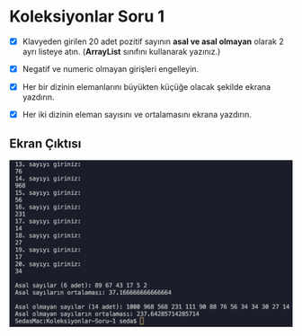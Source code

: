 # Koleksiyonlar Soru 1

- [x] Klavyeden girilen 20 adet pozitif sayının **asal ve asal olmayan**
      olarak 2 ayrı listeye atın. (**ArrayList** sınıfını kullanarak yazınız.)

- [x] Negatif ve numeric olmayan girişleri engelleyin.
- [x] Her bir dizinin elemanlarını büyükten küçüğe olacak şekilde ekrana yazdırın.
- [x] Her iki dizinin eleman sayısını ve ortalamasını ekrana yazdırın.

## Ekran Çıktısı

![ss](./output.png)

